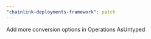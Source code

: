 ```yaml
---
"chainlink-deployments-framework": patch
---
```


Add more conversion options in Operations AsUntyped
